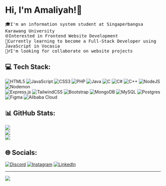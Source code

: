 # Hi, I'm Amaliyah!👋
<samp>
  🎓I'm an information system student at Singaperbangsa Karawang University<br>
  🌐Interested in Frontend Website Development<br>
  🚀Currently learning to become a Full-Stack Developer using JavaScript in Vocasia <br>
  👯‍♂️I'm looking for collaborate on website projects <br>
</samp>

## 💻 Tech Stack:
  ![HTML5](https://img.shields.io/badge/html5-%23E34F26.svg?style=flat&logo=html5&logoColor=white) 
  ![JavaScript](https://img.shields.io/badge/javascript-%23323330.svg?style=flat&logo=javascript&logoColor=%23F7DF1E) 
  ![CSS3](https://img.shields.io/badge/css3-%231572B6.svg?style=flat&logo=css3&logoColor=white) 
  ![PHP](https://img.shields.io/badge/php-%23777BB4.svg?style=flat&logo=php&logoColor=white) 
  ![Java](https://img.shields.io/badge/java-%23ED8B00.svg?style=flat&logo=openjdk&logoColor=white) 
  ![C](https://img.shields.io/badge/c-%2300599C.svg?style=flat&logo=c&logoColor=white) 
  ![C#](https://img.shields.io/badge/c%23-%23239120.svg?style=flat&logo=csharp&logoColor=white) 
  ![C++](https://img.shields.io/badge/c++-%2300599C.svg?style=flat&logo=c%2B%2B&logoColor=white) 
  ![NodeJS](https://img.shields.io/badge/node.js-6DA55F?style=flat&logo=node.js&logoColor=white) 
  ![Nodemon](https://img.shields.io/badge/NODEMON-%23323330.svg?style=flat&logo=nodemon&logoColor=%BBDEAD)
  <br/>
  ![Express.js](https://img.shields.io/badge/express.js-%23404d59.svg?style=flat&logo=express&logoColor=%2361DAFB) 
  ![TailwindCSS](https://img.shields.io/badge/tailwindcss-%2338B2AC.svg?style=flat&logo=tailwind-css&logoColor=white) 
  ![Bootstrap](https://img.shields.io/badge/bootstrap-%238511FA.svg?style=flat&logo=bootstrap&logoColor=white) 
  ![MongoDB](https://img.shields.io/badge/MongoDB-%234ea94b.svg?style=flat&logo=mongodb&logoColor=white) 
  ![MySQL](https://img.shields.io/badge/mysql-4479A1.svg?style=flat&logo=mysql&logoColor=white) 
  ![Postgres](https://img.shields.io/badge/postgres-%23316192.svg?style=flat&logo=postgresql&logoColor=white) 
  ![Figma](https://img.shields.io/badge/figma-%23F24E1E.svg?style=flat&logo=figma&logoColor=white) 
  ![Alibaba Cloud](https://img.shields.io/badge/AlibabaCloud-%23FF6701.svg?style=flat&logo=alibabacloud&logoColor=white)

## 📊 GitHub Stats:
![](https://github-readme-stats.vercel.app/api?username=amlly38&theme=radical&hide_border=false&include_all_commits=false&count_private=false)<br/>
![](https://github-readme-streak-stats.herokuapp.com/?user=amlly38&theme=radical&hide_border=false)<br/>
![](https://github-readme-stats.vercel.app/api/top-langs/?username=amlly38&theme=radical&hide_border=false&include_all_commits=false&count_private=false&layout=compact)

## 🌐 Socials:
[![Discord](https://img.shields.io/badge/Discord-%237289DA.svg?logo=discord&logoColor=white)](https://discord.gg/Yh3h7wjt) [![Instagram](https://img.shields.io/badge/Instagram-%23E4405F.svg?logo=Instagram&logoColor=white)](https://instagram.com/amlly38_) [![LinkedIn](https://img.shields.io/badge/LinkedIn-%230077B5.svg?logo=linkedin&logoColor=white)](https://www.linkedin.com/in/amaliyah03/) 

---
[![](https://visitcount.itsvg.in/api?id=amlly38&icon=0&color=0)](https://visitcount.itsvg.in)

<!-- Proudly created with GPRM ( https://gprm.itsvg.in ) -->
